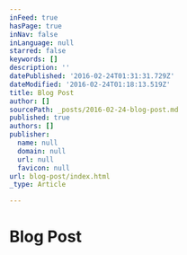 ```yaml
---
inFeed: true
hasPage: true
inNav: false
inLanguage: null
starred: false
keywords: []
description: ''
datePublished: '2016-02-24T01:31:31.729Z'
dateModified: '2016-02-24T01:18:13.519Z'
title: Blog Post
author: []
sourcePath: _posts/2016-02-24-blog-post.md
published: true
authors: []
publisher:
  name: null
  domain: null
  url: null
  favicon: null
url: blog-post/index.html
_type: Article

---
```

# Blog Post